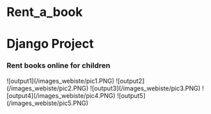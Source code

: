# Rent_a_book
<h1>Django Project</h1>
<h3>Rent books online for children</h3>
![output1](/images_webiste/pic1.PNG)
![output2](/images_webiste/pic2.PNG)
![output3](/images_webiste/pic3.PNG)
![output4](/images_webiste/pic4.PNG)
![output5](/images_webiste/pic5.PNG)

